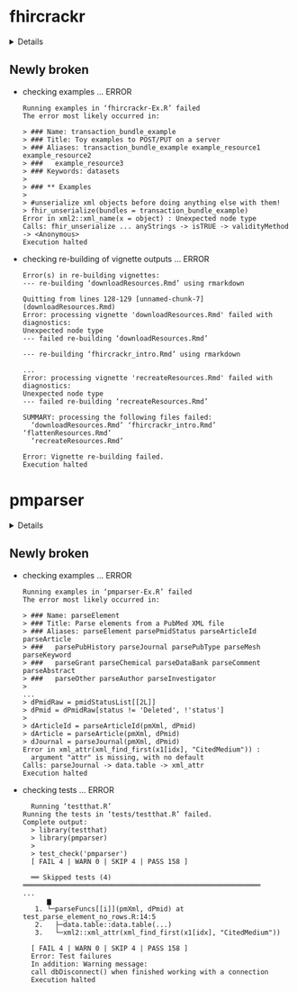 # fhircrackr

<details>

* Version: 2.1.1
* GitHub: https://github.com/POLAR-fhiR/fhircrackr
* Source code: https://github.com/cran/fhircrackr
* Date/Publication: 2023-02-10 09:30:07 UTC
* Number of recursive dependencies: 38

Run `revdepcheck::cloud_details(, "fhircrackr")` for more info

</details>

## Newly broken

*   checking examples ... ERROR
    ```
    Running examples in ‘fhircrackr-Ex.R’ failed
    The error most likely occurred in:
    
    > ### Name: transaction_bundle_example
    > ### Title: Toy examples to POST/PUT on a server
    > ### Aliases: transaction_bundle_example example_resource1 example_resource2
    > ###   example_resource3
    > ### Keywords: datasets
    > 
    > ### ** Examples
    > 
    > #unserialize xml objects before doing anything else with them!
    > fhir_unserialize(bundles = transaction_bundle_example)
    Error in xml2::xml_name(x = object) : Unexpected node type
    Calls: fhir_unserialize ... anyStrings -> isTRUE -> validityMethod -> <Anonymous>
    Execution halted
    ```

*   checking re-building of vignette outputs ... ERROR
    ```
    Error(s) in re-building vignettes:
    --- re-building ‘downloadResources.Rmd’ using rmarkdown
    
    Quitting from lines 128-129 [unnamed-chunk-7] (downloadResources.Rmd)
    Error: processing vignette 'downloadResources.Rmd' failed with diagnostics:
    Unexpected node type
    --- failed re-building ‘downloadResources.Rmd’
    
    --- re-building ‘fhircrackr_intro.Rmd’ using rmarkdown
    
    ...
    Error: processing vignette 'recreateResources.Rmd' failed with diagnostics:
    Unexpected node type
    --- failed re-building ‘recreateResources.Rmd’
    
    SUMMARY: processing the following files failed:
      ‘downloadResources.Rmd’ ‘fhircrackr_intro.Rmd’ ‘flattenResources.Rmd’
      ‘recreateResources.Rmd’
    
    Error: Vignette re-building failed.
    Execution halted
    ```

# pmparser

<details>

* Version: 1.0.17
* GitHub: https://github.com/hugheylab/pmparser
* Source code: https://github.com/cran/pmparser
* Date/Publication: 2023-05-23 23:32:04 UTC
* Number of recursive dependencies: 87

Run `revdepcheck::cloud_details(, "pmparser")` for more info

</details>

## Newly broken

*   checking examples ... ERROR
    ```
    Running examples in ‘pmparser-Ex.R’ failed
    The error most likely occurred in:
    
    > ### Name: parseElement
    > ### Title: Parse elements from a PubMed XML file
    > ### Aliases: parseElement parsePmidStatus parseArticleId parseArticle
    > ###   parsePubHistory parseJournal parsePubType parseMesh parseKeyword
    > ###   parseGrant parseChemical parseDataBank parseComment parseAbstract
    > ###   parseOther parseAuthor parseInvestigator
    > 
    ...
    > dPmidRaw = pmidStatusList[[2L]]
    > dPmid = dPmidRaw[status != 'Deleted', !'status']
    > 
    > dArticleId = parseArticleId(pmXml, dPmid)
    > dArticle = parseArticle(pmXml, dPmid)
    > dJournal = parseJournal(pmXml, dPmid)
    Error in xml_attr(xml_find_first(x1[idx], "CitedMedium")) : 
      argument "attr" is missing, with no default
    Calls: parseJournal -> data.table -> xml_attr
    Execution halted
    ```

*   checking tests ... ERROR
    ```
      Running ‘testthat.R’
    Running the tests in ‘tests/testthat.R’ failed.
    Complete output:
      > library(testthat)
      > library(pmparser)
      > 
      > test_check('pmparser')
      [ FAIL 4 | WARN 0 | SKIP 4 | PASS 158 ]
      
      ══ Skipped tests (4) ═══════════════════════════════════════════════════════════
    ...
          ▆
       1. └─parseFuncs[[i]](pmXml, dPmid) at test_parse_element_no_rows.R:14:5
       2.   ├─data.table::data.table(...)
       3.   └─xml2::xml_attr(xml_find_first(x1[idx], "CitedMedium"))
      
      [ FAIL 4 | WARN 0 | SKIP 4 | PASS 158 ]
      Error: Test failures
      In addition: Warning message:
      call dbDisconnect() when finished working with a connection 
      Execution halted
    ```

